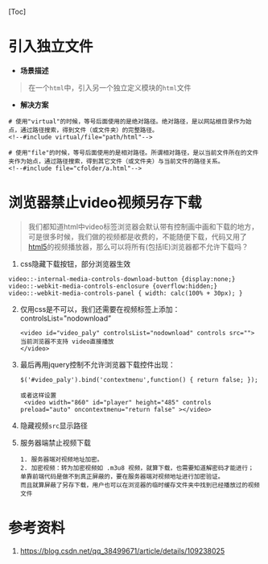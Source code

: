 [Toc]

# 引入独立文件

- **场景描述**

> 在一个`html`中，引入另一个独立定义模块的`html`文件

- **解决方案**

```
# 使用"virtual"的时候，等号后面使用的是绝对路径。绝对路径，是以网站根目录作为始点，通过路径搜索，得到文件（或文件夹）的完整路径。
<!--#include virtual/file="path/html"-->

# 使用"file"的时候，等号后面使用的是相对路径。所谓相对路径，是以当前文件所在的文件夹作为始点，通过路径搜索，得到其它文件（或文件夹）与当前文件的路径关系。
<!--#include file="cfolder/a.html"-->
```

# 浏览器禁止video视频另存下载

> 我们都知道html中video标签浏览器会默认带有控制画中画和下载的地方，可是很多时候，我们做的视频都是收费的，不能随便下载，代码又用了[html5](https://so.csdn.net/so/search?q=html5&spm=1001.2101.3001.7020)的视频播放器，那么可以将所有(包括IE)浏览器都不允许下载吗？

1. css隐藏下载按钮，部分浏览器生效

```
video::-internal-media-controls-download-button {display:none;}
video::-webkit-media-controls-enclosure {overflow:hidden;}
video::-webkit-media-controls-panel { width: calc(100% + 30px); }	
```

2. 仅用css是不可以，我们还需要在视频标签上添加：controlsList="nodownload”

   ```
   <video id="video_paly" controlsList="nodownload" controls src="">
   当前浏览器不支持 video直接播放
   </video>
   ```

3. 最后再用jquery控制不允许浏览器下载控件出现：

   ```
   $('#video_paly').bind('contextmenu',function() { return false; });
   
   或者这样设置
    <video width="860" id="player" height="485" controls preload="auto" oncontextmenu="return false" ></video>
   ```

4. 隐藏视频`src`显示路径

5. 服务器端禁止视频下载

   ```
   1. 服务器端对视频地址加密。
   2. 加密视频：转为加密视频如 .m3u8 视频，就算下载，也需要知道解密码才能进行；
   单靠前端代码是做不到真正屏蔽的，要在服务器端对视频地址进行加密验证。
   而且就算屏蔽了另存下载，用户也可以在浏览器的临时缓存文件夹中找到已经播放过的视频文件
   ```

   

# 参考资料

1. https://blog.csdn.net/qq_38499671/article/details/109238025